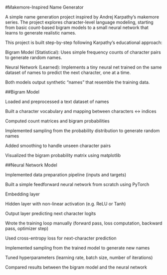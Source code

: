 #Makemore-Inspired Name Generator

A simple name generation project inspired by Andrej Karpathy’s makemore series.
The project explores character-level language modeling, starting from basic count-based bigram models to a small neural network that learns to generate realistic names.

This project is built step-by-step following Karpathy’s educational approach:

Bigram Model (Statistical):
Uses simple frequency counts of character pairs to generate random names.

Neural Network (Learned):
Implements a tiny neural net trained on the same dataset of names to predict the next character, one at a time.

Both models output synthetic “names” that resemble the training data.

##Bigram Model

Loaded and preprocessed a text dataset of names

Built a character vocabulary and mapping between characters ↔ indices

Computed count matrices and bigram probabilities

Implemented sampling from the probability distribution to generate random names

Added smoothing to handle unseen character pairs

Visualized the bigram probability matrix using matplotlib

##Neural Network Model

Implemented data preparation pipeline (inputs and targets)

Built a simple feedforward neural network from scratch using PyTorch

Embedding layer

Hidden layer with non-linear activation (e.g. ReLU or Tanh)

Output layer predicting next character logits

Wrote the training loop manually (forward pass, loss computation, backward pass, optimizer step)

Used cross-entropy loss for next-character prediction

Implemented sampling from the trained model to generate new names

Tuned hyperparameters (learning rate, batch size, number of iterations)

Compared results between the bigram model and the neural network
